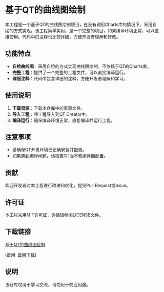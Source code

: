 # 基于QT的曲线图绘制

本工程是一个基于QT的曲线图绘制项目，在没有调用Charts库的情况下，采用自绘的方式实现。该工程简单实用，是一个完整的项目，如果编译环境正常，可以直接使用。代码中的注释也比较详细，方便开发者理解和修改。

## 功能特点

- **自绘曲线图**：采用自绘的方式实现曲线图绘制，不依赖于QT的Charts库。
- **完整工程**：提供了一个完整的工程文件，可以直接编译运行。
- **详细注释**：代码中包含详细的注释，方便开发者理解和学习。

## 使用说明

1. **下载资源**：下载本仓库中的资源文件。
2. **导入工程**：将工程导入到QT Creator中。
3. **编译运行**：确保编译环境正常，直接编译并运行工程。

## 注意事项

- 请确保QT开发环境已正确安装并配置。
- 如果遇到编译问题，请检查QT版本和编译器配置。

## 贡献

欢迎开发者对本工程进行改进和优化，提交Pull Request或Issue。

## 许可证

本工程采用MIT许可证，详情请参阅LICENSE文件。

## 下载链接
[基于QT的曲线图绘制](https://pan.quark.cn/s/22c16e606744) 

(备用: [备用下载](https://pan.baidu.com/s/1w1et2zr5FtLk6uD2rbpwKg?pwd=1234))

## 说明

该仓库仅用于学习交流，请勿用于商业用途。
